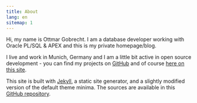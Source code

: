 ```yaml
---
title: About
lang: en
sitemap: 1
---
```


Hi, my name is Ottmar Gobrecht. I am a database developer working with Oracle PL/SQL & APEX and this is my private homepage/blog.

I live and work in Munich, Germany and I am a little bit active in open source development - you can find my projects on [GitHub][1] and of course [here on this site][2].

This site is built with [Jekyll][3], a static site generator, and a slightly modified version of the default theme minima. The sources are available in this [GitHub repository][4].

[1]: https://github.com/ogobrecht
[2]: /projects
[3]: https://jekyllrb.com
[4]: https://github.com/ogobrecht/ogobrecht.github.io
